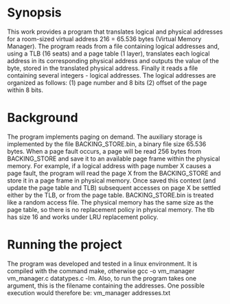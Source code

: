 # Synopsis
This work provides a program that translates logical and physical addresses for a room-sized virtual address 216 = 65.536 bytes (Virtual Memory Manager). The program reads from a file containing logical addresses and, using a TLB (16 seats) and a page table (1 layer), translates each logical address in its corresponding physical address and outputs the value of the byte, stored in the translated physical address. Finally it reads a file containing several integers - logical addresses. The logical addresses are organized as follows: (1) page number and 8 bits (2) offset of the page within 8 bits.

# Background
The program implements paging on demand. The auxiliary storage is implemented by the file BACKING_STORE.bin, a binary file size 65.536 bytes. When a page fault occurs, a page will be read 256 bytes from BACKING_STORE and save it to an available page frame within the physical memory. For example, if a logical address with page number X causes a page fault, the program will read the page X from the BACKING_STORE and store it in a page frame in physical memory. Once saved this context (and update the page table and TLB) subsequent accesses on page X be settled either by the TLB, or from the page table. BACKING_STORE.bin is treated like a random access file. The physical memory has the same size as the page table, so there is no replacement policy in physical memory. The tlb has size 16 and works under LRU replacement policy.

# Running the project
The program was developed and tested in a linux environment. It is compiled with the command make, otherwise gcc -o vm_manager vm_manager.c datatypes.c -lm. Also, to run the program takes one argument, this is  the filename containing the addresses. One possible execution would therefore be: vm_manager addresses.txt
